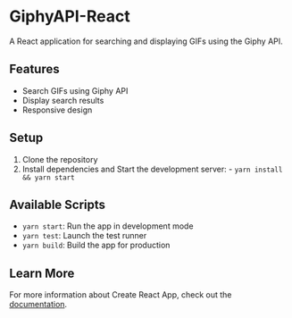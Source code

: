 # GiphyAPI-React

A React application for searching and displaying GIFs using the Giphy API.

## Features

- Search GIFs using Giphy API
- Display search results
- Responsive design

## Setup

1. Clone the repository
2. Install dependencies and Start the development server: - `yarn install && yarn start`

## Available Scripts

- `yarn start`: Run the app in development mode
- `yarn test`: Launch the test runner
- `yarn build`: Build the app for production

## Learn More

For more information about Create React App, check out the [documentation](https://facebook.github.io/create-react-app/docs/getting-started).
